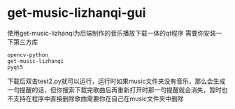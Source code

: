# get-music-lizhanqi-gui
使用get-music-lizhanqi为后端制作的音乐播放下载一体的qt程序
需要你安装一下第三方库
```
opencv-python
get-music-lizhanqi
pyqt5
```

下载后双击test2.py就可以运行，运行时如果music文件夹没有音乐，那么会生成一句提醒的话，但你搜索下载完歌曲后再重新打开时那一句提醒就会消失，暂时也不支持在程序中直接删除歌曲需要你在自己在music文件夹中删除
